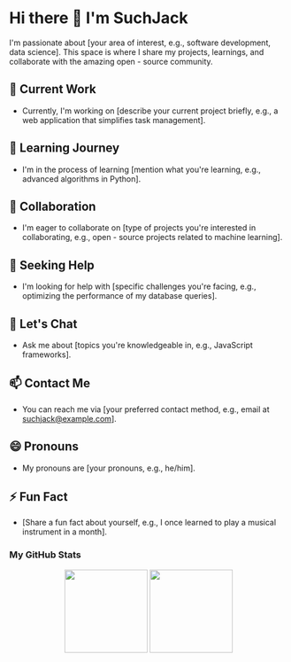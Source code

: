 # Hi there 👋 I'm SuchJack

I'm passionate about [your area of interest, e.g., software development, data science]. This space is where I share my projects, learnings, and collaborate with the amazing open - source community.

## 🔭 Current Work
- Currently, I'm working on [describe your current project briefly, e.g., a web application that simplifies task management].

## 🌱 Learning Journey
- I'm in the process of learning [mention what you're learning, e.g., advanced algorithms in Python].

## 👯 Collaboration
- I'm eager to collaborate on [type of projects you're interested in collaborating, e.g., open - source projects related to machine learning].

## 🤔 Seeking Help
- I'm looking for help with [specific challenges you're facing, e.g., optimizing the performance of my database queries].

## 💬 Let's Chat
- Ask me about [topics you're knowledgeable in, e.g., JavaScript frameworks].

## 📫 Contact Me
- You can reach me via [your preferred contact method, e.g., email at suchjack@example.com]. 

## 😄 Pronouns
- My pronouns are [your pronouns, e.g., he/him].

## ⚡ Fun Fact
- [Share a fun fact about yourself, e.g., I once learned to play a musical instrument in a month].

### My GitHub Stats
<p align="center">
<img height="150px" src="https://github-readme-stats.vercel.app/api?username=SuchJack&title_color=81A1C1&icon_color=81A1C1&text_color=333&bg_color=ffffff&show_icons=true&count_private=true&hide=issues"  />
<img height="150px" src="https://github-readme-stats.vercel.app/api/top-langs/?username=SuchJack&layout=compact&title_color=81A1C1&bg_color=ffffff"  />
</p>
